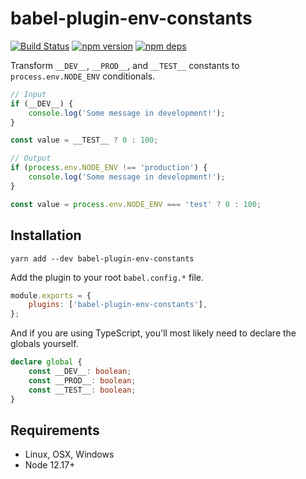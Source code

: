 # babel-plugin-env-constants

[![Build Status](https://github.com/milesj/packemon/workflows/Build/badge.svg)](https://github.com/milesj/packemon/actions?query=branch%3Amaster)
[![npm version](https://badge.fury.io/js/babel-plugin-env-constants.svg)](https://www.npmjs.com/package/babel-plugin-env-constants)
[![npm deps](https://david-dm.org/milesj/packemon.svg?path=packages/babel-plugin-env-constants)](https://www.npmjs.com/package/babel-plugin-env-constants)

Transform `__DEV__`, `__PROD__`, and `__TEST__` constants to `process.env.NODE_ENV` conditionals.

```ts
// Input
if (__DEV__) {
	console.log('Some message in development!');
}

const value = __TEST__ ? 0 : 100;
```

```ts
// Output
if (process.env.NODE_ENV !== 'production') {
	console.log('Some message in development!');
}

const value = process.env.NODE_ENV === 'test' ? 0 : 100;
```

## Installation

```
yarn add --dev babel-plugin-env-constants
```

Add the plugin to your root `babel.config.*` file.

```js
module.exports = {
	plugins: ['babel-plugin-env-constants'],
};
```

And if you are using TypeScript, you'll most likely need to declare the globals yourself.

```ts
declare global {
	const __DEV__: boolean;
	const __PROD__: boolean;
	const __TEST__: boolean;
}
```

## Requirements

- Linux, OSX, Windows
- Node 12.17+
